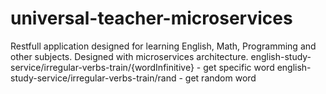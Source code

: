 # universal-teacher-microservices
Restfull application designed for learning English, Math, Programming and other subjects. Designed with microservices architecture. 
english-study-service/irregular-verbs-train/{wordInfinitive} - get specific word
english-study-service/irregular-verbs-train/rand - get random word
